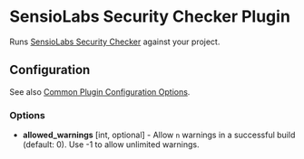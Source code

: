 SensioLabs Security Checker Plugin
==================================

Runs [SensioLabs Security Checker](https://github.com/sensiolabs/security-checker) against your project.

Configuration
-------------

See also [Common Plugin Configuration Options](../plugin_common_options.md).

### Options

* **allowed_warnings** [int, optional] - Allow `n` warnings in a successful build (default: 0). 
  Use -1 to allow unlimited warnings.

